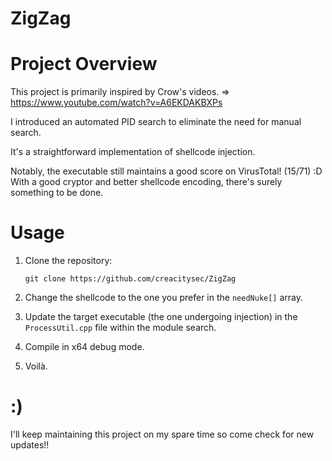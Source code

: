 # ZigZag


# Project Overview

This project is primarily inspired by Crow's videos. => https://www.youtube.com/watch?v=A6EKDAKBXPs 

I introduced an automated PID search to eliminate the need for manual search. 

It's a straightforward implementation of shellcode injection.

Notably, the executable still maintains a good score on VirusTotal! (15/71) :D
With a good cryptor and better shellcode encoding, there's surely something to be done. 

# Usage 

1.  Clone the repository:
        
    `git clone https://github.com/creacitysec/ZigZag` 
    
2.  Change the shellcode to the one you prefer in the `needNuke[]` array.
    
3.  Update the target executable (the one undergoing injection) in the `ProcessUtil.cpp` file within the module search.
    
4.  Compile in x64 debug mode.
    
5.  Voilà.


# :)

I'll keep maintaining this project on my spare time so come check for new updates!! 
